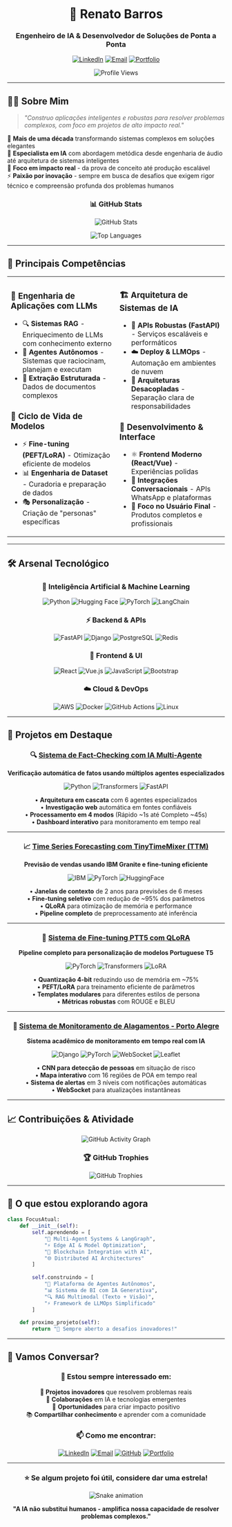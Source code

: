 <div align="center">

# 🚀 Renato Barros
### Engenheiro de IA & Desenvolvedor de Soluções de Ponta a Ponta

[![LinkedIn](https://img.shields.io/badge/LinkedIn-0077B5?style=for-the-badge&logo=linkedin&logoColor=white)](https://linkedin.com/in/seu-perfil)
[![Email](https://img.shields.io/badge/Email-D14836?style=for-the-badge&logo=gmail&logoColor=white)](mailto:falecomrenatobarros@gmail.com)
[![Portfolio](https://img.shields.io/badge/Portfolio-FF5722?style=for-the-badge&logo=todoist&logoColor=white)](https://seu-portfolio.com)

![Profile Views](https://komarev.com/ghpvc/?username=renatobarros-ai&color=blueviolet&style=for-the-badge)

</div>

---

## 👨‍💻 Sobre Mim

> *"Construo aplicações inteligentes e robustas para resolver problemas complexos, com foco em projetos de alto impacto real."*

🎯 **Mais de uma década** transformando sistemas complexos em soluções elegantes  
🧠 **Especialista em IA** com abordagem metódica desde engenharia de áudio até arquitetura de sistemas inteligentes  
🚀 **Foco em impacto real** - da prova de conceito até produção escalável  
⚡ **Paixão por inovação** - sempre em busca de desafios que exigem rigor técnico e compreensão profunda dos problemas humanos  

<div align="center">

### 📊 GitHub Stats

![GitHub Stats](https://github-readme-stats.vercel.app/api?username=renatobarros-ai&show_icons=true&theme=radical&hide_border=true&count_private=true)

![Top Languages](https://github-readme-stats.vercel.app/api/top-langs/?username=renatobarros-ai&layout=compact&theme=radical&hide_border=true)

</div>

---

## 🎯 Principais Competências

<table>
<tr>
<td width="50%">

### 🤖 Engenharia de Aplicações com LLMs
- 🔍 **Sistemas RAG** - Enriquecimento de LLMs com conhecimento externo
- 🤖 **Agentes Autônomos** - Sistemas que raciocinam, planejam e executam
- 📄 **Extração Estruturada** - Dados de documentos complexos

### 🔬 Ciclo de Vida de Modelos
- ⚡ **Fine-tuning (PEFT/LoRA)** - Otimização eficiente de modelos
- 📊 **Engenharia de Dataset** - Curadoria e preparação de dados
- 🎭 **Personalização** - Criação de "personas" específicas

</td>
<td width="50%">

### 🏗️ Arquitetura de Sistemas de IA
- 🚀 **APIs Robustas (FastAPI)** - Serviços escaláveis e performáticos
- ☁️ **Deploy & LLMOps** - Automação em ambientes de nuvem
- 🔧 **Arquiteturas Desacopladas** - Separação clara de responsabilidades

### 🎨 Desenvolvimento & Interface
- ⚛️ **Frontend Moderno (React/Vue)** - Experiências polidas
- 💬 **Integrações Conversacionais** - APIs WhatsApp e plataformas
- 🎯 **Foco no Usuário Final** - Produtos completos e profissionais

</td>
</tr>
</table>

---

## 🛠️ Arsenal Tecnológico

<div align="center">

### 🧠 **Inteligência Artificial & Machine Learning**
![Python](https://img.shields.io/badge/Python-3776AB?style=for-the-badge&logo=python&logoColor=white)
![Hugging Face](https://img.shields.io/badge/🤗%20Hugging%20Face-FFD21E?style=for-the-badge)
![PyTorch](https://img.shields.io/badge/PyTorch-EE4C2C?style=for-the-badge&logo=pytorch&logoColor=white)
![LangChain](https://img.shields.io/badge/🦜%20LangChain-1C3C3C?style=for-the-badge)

### ⚡ **Backend & APIs**
![FastAPI](https://img.shields.io/badge/FastAPI-009688?style=for-the-badge&logo=fastapi&logoColor=white)
![Django](https://img.shields.io/badge/Django-092E20?style=for-the-badge&logo=django&logoColor=white)
![PostgreSQL](https://img.shields.io/badge/PostgreSQL-316192?style=for-the-badge&logo=postgresql&logoColor=white)
![Redis](https://img.shields.io/badge/Redis-DC382D?style=for-the-badge&logo=redis&logoColor=white)

### 🎨 **Frontend & UI**
![React](https://img.shields.io/badge/React-20232A?style=for-the-badge&logo=react&logoColor=61DAFB)
![Vue.js](https://img.shields.io/badge/Vue.js-35495E?style=for-the-badge&logo=vue.js&logoColor=4FC08D)
![JavaScript](https://img.shields.io/badge/JavaScript-F7DF1E?style=for-the-badge&logo=javascript&logoColor=black)
![Bootstrap](https://img.shields.io/badge/Bootstrap-563D7C?style=for-the-badge&logo=bootstrap&logoColor=white)

### ☁️ **Cloud & DevOps**
![AWS](https://img.shields.io/badge/AWS-232F3E?style=for-the-badge&logo=amazon-aws&logoColor=white)
![Docker](https://img.shields.io/badge/Docker-2496ED?style=for-the-badge&logo=docker&logoColor=white)
![GitHub Actions](https://img.shields.io/badge/GitHub%20Actions-2088FF?style=for-the-badge&logo=github-actions&logoColor=white)
![Linux](https://img.shields.io/badge/Linux-FCC624?style=for-the-badge&logo=linux&logoColor=black)

</div>

---

## 🌟 Projetos em Destaque

<div align="center">

### 🔍 [Sistema de Fact-Checking com IA Multi-Agente](link-para-repo)
**Verificação automática de fatos usando múltiplos agentes especializados**

![Python](https://img.shields.io/badge/Python-3776AB?style=flat-square&logo=python&logoColor=white)
![Transformers](https://img.shields.io/badge/🤗%20Transformers-FFD21E?style=flat-square)
![FastAPI](https://img.shields.io/badge/FastAPI-009688?style=flat-square&logo=fastapi&logoColor=white)

• **Arquitetura em cascata** com 6 agentes especializados  
• **Investigação web** automática em fontes confiáveis  
• **Processamento em 4 modos** (Rápido ~1s até Completo ~45s)  
• **Dashboard interativo** para monitoramento em tempo real  

---

### 📈 [Time Series Forecasting com TinyTimeMixer (TTM)](link-para-repo)
**Previsão de vendas usando IBM Granite e fine-tuning eficiente**

![IBM](https://img.shields.io/badge/IBM%20Granite-054ADA?style=flat-square&logo=ibm&logoColor=white)
![PyTorch](https://img.shields.io/badge/PyTorch-EE4C2C?style=flat-square&logo=pytorch&logoColor=white)
![HuggingFace](https://img.shields.io/badge/🤗%20Transformers-FFD21E?style=flat-square)

• **Janelas de contexto** de 2 anos para previsões de 6 meses  
• **Fine-tuning seletivo** com redução de ~95% dos parâmetros  
• **QLoRA** para otimização de memória e performance  
• **Pipeline completo** de preprocessamento até inferência  

---

### 🔧 [Sistema de Fine-tuning PTT5 com QLoRA](link-para-repo)
**Pipeline completo para personalização de modelos Portuguese T5**

![PyTorch](https://img.shields.io/badge/PyTorch-EE4C2C?style=flat-square&logo=pytorch&logoColor=white)
![Transformers](https://img.shields.io/badge/🤗%20Transformers-FFD21E?style=flat-square)
![LoRA](https://img.shields.io/badge/LoRA-FF6B6B?style=flat-square)

• **Quantização 4-bit** reduzindo uso de memória em ~75%  
• **PEFT/LoRA** para treinamento eficiente de parâmetros  
• **Templates modulares** para diferentes estilos de persona  
• **Métricas robustas** com ROUGE e BLEU  

---

### 🚨 [Sistema de Monitoramento de Alagamentos - Porto Alegre](link-para-repo)
**Sistema acadêmico de monitoramento em tempo real com IA**

![Django](https://img.shields.io/badge/Django-092E20?style=flat-square&logo=django&logoColor=white)
![PyTorch](https://img.shields.io/badge/PyTorch-EE4C2C?style=flat-square&logo=pytorch&logoColor=white)
![WebSocket](https://img.shields.io/badge/WebSocket-010101?style=flat-square&logo=socketdotio&logoColor=white)
![Leaflet](https://img.shields.io/badge/Leaflet-199900?style=flat-square&logo=leaflet&logoColor=white)

• **CNN para detecção de pessoas** em situação de risco  
• **Mapa interativo** com 16 regiões de POA em tempo real  
• **Sistema de alertas** em 3 níveis com notificações automáticas  
• **WebSocket** para atualizações instantâneas  

</div>

---

## 📈 Contribuições & Atividade

<div align="center">

![GitHub Activity Graph](https://github-readme-activity-graph.vercel.app/graph?username=renatobarros-ai&theme=react-dark&hide_border=true)

### 🏆 GitHub Trophies
![GitHub Trophies](https://github-profile-trophy.vercel.app/?username=renatobarros-ai&theme=radical&no-frame=true&row=1&column=6)

</div>

---

## 🎯 O que estou explorando agora

```python
class FocusAtual:
    def __init__(self):
        self.aprendendo = [
            "🧠 Multi-Agent Systems & LangGraph",
            "⚡ Edge AI & Model Optimization", 
            "🔗 Blockchain Integration with AI",
            "🌐 Distributed AI Architectures"
        ]
        
        self.construindo = [
            "🤖 Plataforma de Agentes Autônomos",
            "📊 Sistema de BI com IA Generativa",
            "🔍 RAG Multimodal (Texto + Visão)",
            "⚡ Framework de LLMOps Simplificado"
        ]
    
    def proximo_projeto(self):
        return "🚀 Sempre aberto a desafios inovadores!"
```

---

## 🤝 Vamos Conversar?

<div align="center">

### 💼 Estou sempre interessado em:
🚀 **Projetos inovadores** que resolvem problemas reais  
🤝 **Colaborações** em IA e tecnologias emergentes  
🎯 **Oportunidades** para criar impacto positivo  
📚 **Compartilhar conhecimento** e aprender com a comunidade  

### 📫 Como me encontrar:

[![LinkedIn](https://img.shields.io/badge/LinkedIn-0077B5?style=for-the-badge&logo=linkedin&logoColor=white)](https://linkedin.com/in/seu-perfil)
[![Email](https://img.shields.io/badge/Email-D14836?style=for-the-badge&logo=gmail&logoColor=white)](mailto:falecomrenatobarros@gmail.com)
[![GitHub](https://img.shields.io/badge/GitHub-100000?style=for-the-badge&logo=github&logoColor=white)](https://github.com/renatobarros-ai)
[![Portfolio](https://img.shields.io/badge/Portfolio-FF5722?style=for-the-badge&logo=firefox&logoColor=white)](https://seu-portfolio.com)

</div>

---

<div align="center">

### ⭐ Se algum projeto foi útil, considere dar uma estrela!

![Snake animation](https://github.com/renatobarros-ai/renatobarros-ai/blob/output/github-contribution-grid-snake.svg)

**"A IA não substitui humanos - amplifica nossa capacidade de resolver problemas complexos."**

</div>
